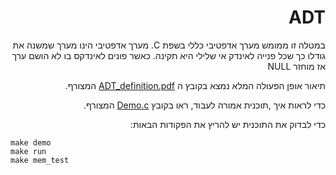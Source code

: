 <div dir="rtl" lang="he">

# ADT
במטלה זו ממומש מערך אדפטיבי כללי בשפת C. 
מערך אדפטיבי הינו מערך שמשנה את גודלו כך שכל פנייה לאינדק אי שלילי היא תקינה. כאשר פונים לאינדקס בו לא הושם ערך אז מוחזר NULL

תיאור אופן הפעולה המלא נמצא בקובץ ה
[ADT_definition.pdf](ADT_definition.pdf) 
המצורף.

כדי לראות איך ,תוכנית אמורה לעבוד, ראו בקובץ
[Demo.c](Demo.c)
המצורף.

כדי לבדוק את התוכנית יש להריץ את הפקודות הבאות:

<div dir='ltr'>

    make demo
	make run
    make mem_test

</div> 	

</div>
